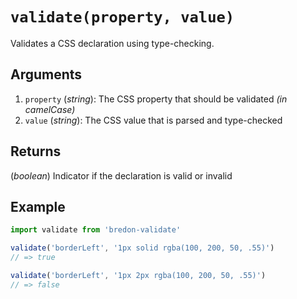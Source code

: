 # `validate(property, value)`

Validates a CSS declaration using type-checking.

## Arguments
1. `property` (*string*): The CSS property that should be validated *(in camelCase)*
2. `value` (*string*): The CSS value that is parsed and type-checked

## Returns
(*boolean*) Indicator if the declaration is valid or invalid

## Example

```javascript
import validate from 'bredon-validate'

validate('borderLeft', '1px solid rgba(100, 200, 50, .55)')
// => true

validate('borderLeft', '1px 2px rgba(100, 200, 50, .55)')
// => false
```
